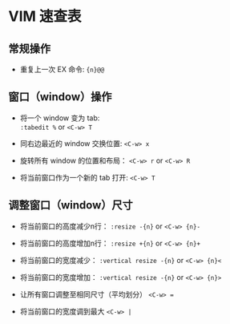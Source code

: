 # VIM 速查表

## 常规操作

  - 重复上一次 EX 命令:
    `{n}@@`

## 窗口（window）操作

  - 将一个 window 变为 tab:  
    `:tabedit %` or `<C-w> T`
    
  - 同右边最近的 window 交换位置:
    `<C-w> x`
    
  - 旋转所有 window 的位置和布局：
    `<C-w> r` or `<C-w> R`
    
  - 将当前窗口作为一个新的 tab 打开:
    `<C-w> T`

    
## 调整窗口（window）尺寸

  - 将当前窗口的高度减少n行：
    `:resize -{n}` or `<C-w> {n}-`
    
  - 将当前窗口的高度增加n行：
    `:resize +{n}` or `<C-w> {n}+`
    
  - 将当前窗口的宽度减少：
    `:vertical resize -{n}` or `<C-w> {n}<`
    
  - 将当前窗口的宽度增加：
    `:vertical resize -{n}` or `<C-w> {n}>`

  - 让所有窗口调整至相同尺寸（平均划分）
    `<C-w> =`
  
  - 将当前窗口的宽度调到最大
    `<C-w> |`
